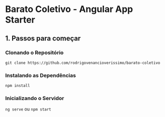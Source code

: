 # Barato Coletivo - Angular App Starter

## 1. Passos para começar

### Clonando o Repositório

`git clone https://github.com/rodrigovenancioverissimo/barato-coletivo`

### Instalando as Dependências

`npm install`

### Inicializando o Servidor

`ng serve` ou `npm start`
